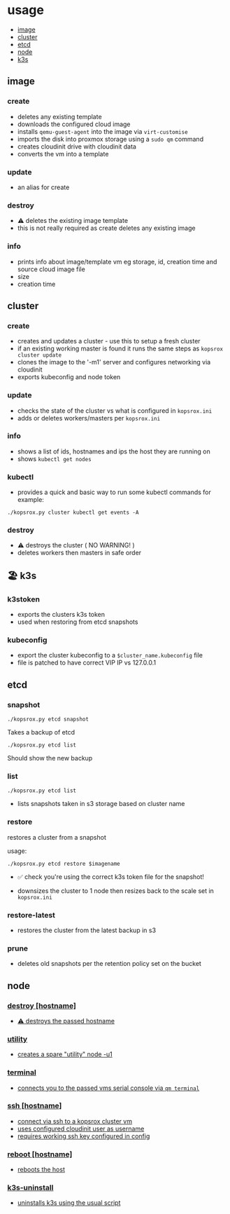 # usage 

- [image](#image)
- [cluster](#cluster)
- [etcd](#etcd)
- [node](#node)
- [k3s](#k3s)

## image <a name=image>
### create 
- deletes any existing template
- downloads the configured cloud image
- installs `qemu-guest-agent` into the image via `virt-customise`
- imports the disk into proxmox storage using a `sudo qm` command
- creates cloudinit drive with cloudinit data
- converts the vm into a template

### update
- an alias for create
  
### destroy 
- :warning: deletes the existing image template
- this is not really required as create deletes any existing image

### info 
- prints info about image/template vm eg storage, id, creation time and source cloud image file
- size
- creation time

## cluster <a name=cluster>
### create 
- creates and updates a cluster - use this to setup a fresh cluster
- if an existing working master is found it runs the same steps as `kopsrox cluster update`
- clones the image to the '-m1' server and configures networking via cloudinit
- exports kubeconfig and node token

### update 
- checks the state of the cluster vs what is configured in `kopsrox.ini`
- adds or deletes workers/masters per `kopsrox.ini`

### info 
- shows a list of ids, hostnames and ips the host they are running on
- shows `kubectl get nodes`

### kubectl 
- provides a quick and basic way to run some kubectl commands for example:

`./kopsrox.py cluster kubectl get events -A`

### destroy 
- :warning: destroys the cluster ( NO WARNING! ) 
- deletes workers then masters in safe order


## :beach_umbrella: k3s <a name=k3s>
### k3stoken 
- exports the clusters k3s token 
- used when restoring from etcd snapshots
### kubeconfig 
- export the cluster kubeconfig to a `$cluster_name.kubeconfig` file 
- file is patched to have correct VIP IP vs 127.0.0.1

## etcd <a name=etcd>
### snapshot 

`./kopsrox.py etcd snapshot`

Takes a backup of etcd

`./kopsrox.py etcd list`

Should show the new backup

### list 

`./kopsrox.py etcd list`

- lists snapshots taken in s3 storage based on cluster name

### restore 

restores a cluster from a snapshot

usage:

`./kopsrox.py etcd restore $imagename`

- :white_check_mark: check you're using the correct k3s token file for the snapshot!

- downsizes the cluster to 1 node then resizes back to the scale set in `kopsrox.ini`

### restore-latest
- restores the cluster from the latest backup in s3

### prune 
- deletes old snapshots per the retention policy set on the bucket

## node <a href=node>
### destroy [hostname]
- :warning: destroys the passed hostname 
### utility
- creates a spare "utility" node -u1

### terminal
- connects you to the passed vms serial console via `qm terminal`

### ssh [hostname] 
- connect via ssh to a kopsrox cluster vm 
- uses configured cloudinit user as username
- requires working ssh key configured in config

### reboot [hostname]
- reboots the host

### k3s-uninstall
- uninstalls k3s using the usual script


